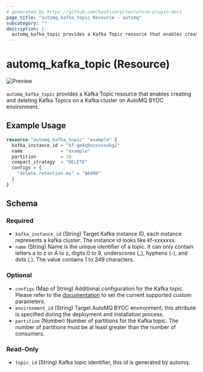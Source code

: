 ```yaml
---
# generated by https://github.com/hashicorp/terraform-plugin-docs
page_title: "automq_kafka_topic Resource - automq"
subcategory: ""
description: |-
  automq_kafka_topic provides a Kafka Topic resource that enables creating and deleting Kafka Topics on a Kafka cluster on AutoMQ BYOC environment.
---
```


# automq_kafka_topic (Resource)

![Preview](https://img.shields.io/badge/Lifecycle_Stage-Preview-blue?style=flat&logoColor=8A3BE2&labelColor=rgba)<br><br>`automq_kafka_topic` provides a Kafka Topic resource that enables creating and deleting Kafka Topics on a Kafka cluster on AutoMQ BYOC environment.

## Example Usage

```terraform
resource "automq_kafka_topic" "example" {
  kafka_instance_id = "kf-gm4q8xxxxxxvkg2"
  name              = "example"
  partition         = 16
  compact_strategy  = "DELETE"
  configs = {
    "delete.retention.ms" = "86400"
  }
}
```

<!-- schema generated by tfplugindocs -->
## Schema

### Required

- `kafka_instance_id` (String) Target Kafka instance ID, each instance represents a kafka cluster. The instance id looks like kf-xxxxxxx.
- `name` (String) Name is the unique identifier of a topic. It can only contain letters a to z or A to z, digits 0 to 9, underscores (_), hyphens (-), and dots (.). The value contains 1 to 249 characters.

### Optional

- `configs` (Map of String) Additional configuration for the Kafka topic. Please refer to the [documentation](https://docs.automq.com/automq-cloud/using-automq-for-kafka/restrictions#topic-level-configuration) to set the current supported custom parameters.
- `environment_id` (String) Target AutoMQ BYOC environment, this attribute is specified during the deployment and installation process.
- `partition` (Number) Number of partitions for the Kafka topic. The number of partitions must be at least greater than the number of consumers.

### Read-Only

- `topic_id` (String) Kafka topic identifier, this id is generated by automq.
